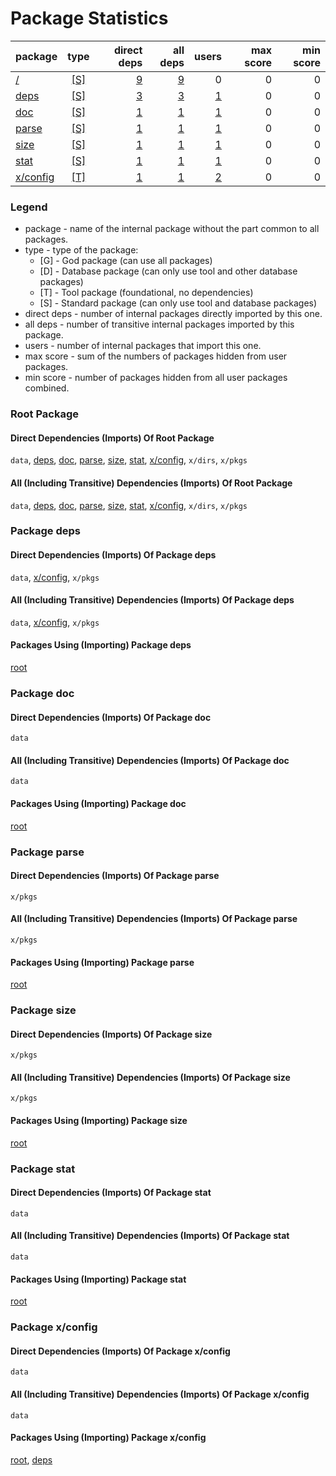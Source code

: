 # Package Statistics

| package | type | direct deps | all deps | users | max score | min score |
| :- | :-: | -: | -: | -: | -: | -: |
| [/](#root-package) | [ \[S\] ](#legend) | [9](#direct-dependencies-imports-of-root-package) | [9](#all-including-transitive-dependencies-imports-of-root-package) | 0 | 0 | 0 |
| [deps](#package-deps) | [ \[S\] ](#legend) | [3](#direct-dependencies-imports-of-package-deps) | [3](#all-including-transitive-dependencies-imports-of-package-deps) | [1](#packages-using-importing-package-deps) | 0 | 0 |
| [doc](#package-doc) | [ \[S\] ](#legend) | [1](#direct-dependencies-imports-of-package-doc) | [1](#all-including-transitive-dependencies-imports-of-package-doc) | [1](#packages-using-importing-package-doc) | 0 | 0 |
| [parse](#package-parse) | [ \[S\] ](#legend) | [1](#direct-dependencies-imports-of-package-parse) | [1](#all-including-transitive-dependencies-imports-of-package-parse) | [1](#packages-using-importing-package-parse) | 0 | 0 |
| [size](#package-size) | [ \[S\] ](#legend) | [1](#direct-dependencies-imports-of-package-size) | [1](#all-including-transitive-dependencies-imports-of-package-size) | [1](#packages-using-importing-package-size) | 0 | 0 |
| [stat](#package-stat) | [ \[S\] ](#legend) | [1](#direct-dependencies-imports-of-package-stat) | [1](#all-including-transitive-dependencies-imports-of-package-stat) | [1](#packages-using-importing-package-stat) | 0 | 0 |
| [x/config](#package-xconfig) | [ \[T\] ](#legend) | [1](#direct-dependencies-imports-of-package-xconfig) | [1](#all-including-transitive-dependencies-imports-of-package-xconfig) | [2](#packages-using-importing-package-xconfig) | 0 | 0 |

### Legend

* package - name of the internal package without the part common to all packages.
* type - type of the package:
  * [G] - God package (can use all packages)
  * [D] - Database package (can only use tool and other database packages)
  * [T] - Tool package (foundational, no dependencies)
  * [S] - Standard package (can only use tool and database packages)
* direct deps - number of internal packages directly imported by this one.
* all deps - number of transitive internal packages imported by this package.
* users - number of internal packages that import this one.
* max score - sum of the numbers of packages hidden from user packages.
* min score - number of packages hidden from all user packages combined.


### Root Package


#### Direct Dependencies (Imports) Of Root Package
`data`, [deps](#package-deps), [doc](#package-doc), [parse](#package-parse), [size](#package-size), [stat](#package-stat), [x/config](#package-xconfig), `x/dirs`, `x/pkgs`

#### All (Including Transitive) Dependencies (Imports) Of Root Package
`data`, [deps](#package-deps), [doc](#package-doc), [parse](#package-parse), [size](#package-size), [stat](#package-stat), [x/config](#package-xconfig), `x/dirs`, `x/pkgs`

### Package deps


#### Direct Dependencies (Imports) Of Package deps
`data`, [x/config](#package-xconfig), `x/pkgs`

#### All (Including Transitive) Dependencies (Imports) Of Package deps
`data`, [x/config](#package-xconfig), `x/pkgs`

#### Packages Using (Importing) Package deps
[root](#root-package)

### Package doc


#### Direct Dependencies (Imports) Of Package doc
`data`

#### All (Including Transitive) Dependencies (Imports) Of Package doc
`data`

#### Packages Using (Importing) Package doc
[root](#root-package)

### Package parse


#### Direct Dependencies (Imports) Of Package parse
`x/pkgs`

#### All (Including Transitive) Dependencies (Imports) Of Package parse
`x/pkgs`

#### Packages Using (Importing) Package parse
[root](#root-package)

### Package size


#### Direct Dependencies (Imports) Of Package size
`x/pkgs`

#### All (Including Transitive) Dependencies (Imports) Of Package size
`x/pkgs`

#### Packages Using (Importing) Package size
[root](#root-package)

### Package stat


#### Direct Dependencies (Imports) Of Package stat
`data`

#### All (Including Transitive) Dependencies (Imports) Of Package stat
`data`

#### Packages Using (Importing) Package stat
[root](#root-package)

### Package x/config


#### Direct Dependencies (Imports) Of Package x/config
`data`

#### All (Including Transitive) Dependencies (Imports) Of Package x/config
`data`

#### Packages Using (Importing) Package x/config
[root](#root-package), [deps](#package-deps)
